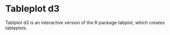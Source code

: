 Tableplot d3
========================================================

Tablplot d3 is an interactive version of the R package tabplot, which creates tableplots.


